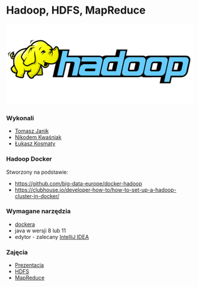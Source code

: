 # Hadoop, HDFS, MapReduce

![hadoop](./imgs/hadoop.png)

### Wykonali

- [Tomasz Janik](https://github.com/tomasz-janik)
- [Nikodem Kwaśniak](https://github.com/nkwasniak)
- [Łukasz Kosmaty](https://github.com/lukmccall)

### Hadoop Docker

Stworzony na podstawie:

- https://github.com/big-data-europe/docker-hadoop
- https://clubhouse.io/developer-how-to/how-to-set-up-a-hadoop-cluster-in-docker/

### Wymagane narzędzia

- [dockera](https://docs.docker.com/desktop/)
- java w wersji 8 lub 11
- edytor - zalecany [IntelliJ IDEA](https://www.jetbrains.com/idea/)

### Zajęcia

- [Prezentacja](https://docs.google.com/presentation/d/1jh2I8JzZPAFVlEghArhiK9GFUMxTWSoe2D1gAmKA6Nw/edit?usp=sharing)
- [HDFS](https://github.com/lukmccall/hadoop/blob/master/hdfs.md)
- [MapReduce](https://github.com/lukmccall/hadoop/blob/master/map-reduce/map-reduce.md)
